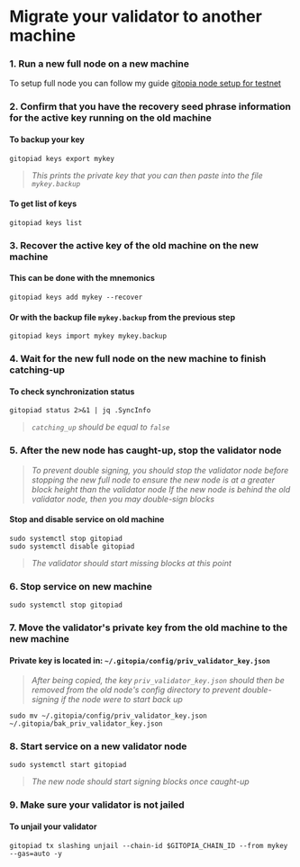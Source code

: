 # Migrate your validator to another machine

### 1. Run a new full node on a new machine
To setup full node you can follow my guide [gitopia node setup for testnet](https://github.com/appieasahbie/gitopia)

### 2. Confirm that you have the recovery seed phrase information for the active key running on the old machine

#### To backup your key
```
gitopiad keys export mykey
```
> _This prints the private key that you can then paste into the file `mykey.backup`_

#### To get list of keys
```
gitopiad keys list
```

### 3. Recover the active key of the old machine on the new machine

#### This can be done with the mnemonics
```
gitopiad keys add mykey --recover
```

#### Or with the backup file `mykey.backup` from the previous step
```
gitopiad keys import mykey mykey.backup
```

### 4. Wait for the new full node on the new machine to finish catching-up

#### To check synchronization status
```
gitopiad status 2>&1 | jq .SyncInfo
```
> _`catching_up` should be equal to `false`_

### 5. After the new node has caught-up, stop the validator node

> _To prevent double signing, you should stop the validator node before stopping the new full node to ensure the new node is at a greater block height than the validator node_
> _If the new node is behind the old validator node, then you may double-sign blocks_

#### Stop and disable service on old machine
```
sudo systemctl stop gitopiad
sudo systemctl disable gitopiad
```
> _The validator should start missing blocks at this point_

### 6. Stop service on new machine
```
sudo systemctl stop gitopiad
```

### 7. Move the validator's private key from the old machine to the new machine
#### Private key is located in: `~/.gitopia/config/priv_validator_key.json`

> _After being copied, the key `priv_validator_key.json` should then be removed from the old node's config directory to prevent double-signing if the node were to start back up_
```
sudo mv ~/.gitopia/config/priv_validator_key.json ~/.gitopia/bak_priv_validator_key.json
```

### 8. Start service on a new validator node
```
sudo systemctl start gitopiad
```
> _The new node should start signing blocks once caught-up_

### 9. Make sure your validator is not jailed
#### To unjail your validator
```
gitopiad tx slashing unjail --chain-id $GITOPIA_CHAIN_ID --from mykey --gas=auto -y
```
